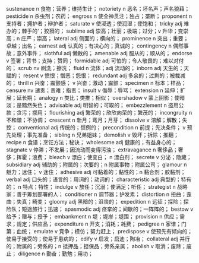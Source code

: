 sustenance n 食物；营养；维持生计；
notoriety n 恶名；坏名声；声名狼藉；
pesticide n 杀虫剂；农药；
engross n 使全神贯注；独占；垄断；
proponent n 支持者；拥护者；辩护者；
saturate v 使浸透；使润湿；使饱和；
tricky adj 难办的；棘手的‘；狡猾的；
sublime adj 崇高；壮丽；极端；过分；v 升华；变崇高；n 庄严；崇高；
lateral adj 侧面的；横向的；
prominence n 突出；重要；卓越；出名；
earnest adj 认真的；有决心的；真诚的；
contingency n 偶然事故；意外事件；
slothful adj 懒散的；
amenable adj 服从的；顺从的；
endorse v 签署；背书；支持；赞同；
formidable adj 可怕的；令人敬畏的；难以对付的；
scrub nv 刷洗；擦洗；
fluid n 流体；adj 流动的；
inborn adj 天生的；天赋的；
resent v 愤恨；憎恶；怨恨；
redundant adj 多余的；过剩的；被裁减的；
thrill n 兴奋；震颤感； v 兴奋；激动；震颤；
specimen n 标本；样品；
censure nv 谴责；责难；指责；
insult v 侮辱；辱骂；
extension n 延伸；扩展；延长期；
analogy n 类比；类推；相似；
overshadow v 蒙上阴影；使暗淡；是黯然失色；
advisable adj 明智的；可取的；
embezzlement n 盗用公款；贪污；挪用；
flourishing adj 繁荣的；欣欣向荣的；繁茂的；
incongruity n 不和谐；不协调；
crescent n 新月；弯月；月芽；
dissolve v 溶解；解散；失控；
conventional adj 传统的；惯例的；
precondition n 前提；先决条件； v 预先处理；事先准备；
sibling n 兄弟姐妹；
demolish v 毁坏；拆除；推翻；
recipe n 食谱；烹饪方法；秘诀；
wholesome adj 健康的；有益身心的；
stagnate v 停滞；不发展；因流动而变得污浊；
extravagance n 奢侈品；奢侈；挥霍；浪费；
bleach v 漂白；使变白； n 漂白剂；
secrete v 分泌；隐藏；
subsidiary adj 辅助的；附属的；次要的；n 附属事物；附属公司；
glamour n 魅力；迷住； v 迷住；
adhesive adj 可黏着的；黏性的；n 黏合剂；胶黏剂；
verbal adj 口头的；语言的；用词的；动词的；
characteristic adj 典型的；特有的； n 特点；特性；
indulge v 放任；沉溺；使满足；听任；
strategist n 战略家；善于筹划部署的人；
conditioner n 调节器；护发素；
distortion n 扭曲；歪曲；失真；畸变；
gloomy adj 黑暗的；沮丧的；
expedition n 远征；探险；探险队；短途旅行；迅速；
spasmodic adj 痉挛的；间歇的；一阵阵的；
bestow v 给予；赠与；授予；
embankment n 堤；堤岸；堤围；
provision n 供应；需求；规定；供应品；
expenditure n 开支；消耗；耗费；
pedigree n 家谱；门第；血统；
emulate v 竞争；模仿；努力赶上；
predispose v 使预先有倾向的；使易于接受的；使易于患病的；
edify v 启发；启迪；陶冶；
collateral adj 并行的；附属的；旁系的；n 抵押品；担保品；旁系亲属；
abolish v 取消；废除；废止；
diligence n 勤奋；勤勉；用功；